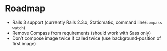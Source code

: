 Roadmap
=======

* Rails 3 support (currently Rails 2.3.x, Staticmatic, command line/`compass watch`)
* Remove Compass from requirements (should work with Sass only)
* Don’t compose image twice if called twice (use background-position of first image)
